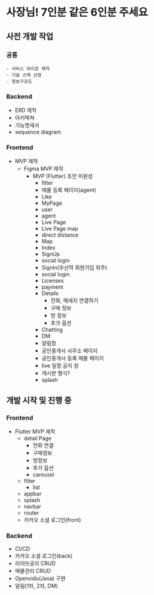 # 사장님! 7인분 같은 6인분 주세요

## 사전 개발 작업


### 공통
    - 서비스 아이콘 제작
    - 기술 스택 선정
    - 정보구조도 

### Backend
- ERD 제작 
- 아키텍쳐
- 기능명세서
- sequence diagram

### Frontend
- MVP 제작
    - Figma MVP 제작
        - MVP (Flutter) 초안 미완성
            - filter
            - 매물 등록 페이지(agent)
            - Like
            - MyPage
            - user
            - agent
            - Live Page
            - Live Page map
            - direct distance
            - Map
            - Index
            - SignUp
            - social login
            - SignIn(우선적 회원가입 위주)
            - social login
            - Licenses
            - payment
            - Details
                - 전화, 메세지 연결하기
                - 구매 정보
                - 방 정보
                - 추가 옵션
            - Chatting
            - DM
            - 알림창
            - 공인중개사 사무소 페이지
            - 공인중개사 등록 매물 페이지
            - live 일정 공지 창
            - 게시판 형식?
            - splash


## 개발 시작 및 진행 중

### Frontend
- Flutter MVP 제작
    - detail Page
        - 전화 연결
        - 구매정보
        - 방정보
        - 추가 옵션
        - carousel
    - filter
        - list
    - appbar
    - splash
    - navbar
    - router
    - 카카오 소셜 로그인(front)

### Backend
- CI/CD
- 카카오 소셜 로그인(back)
- 라이브공지 CRUD
- 매물관리 CRUD
- Openvidu(Java) 구현
- 알림(1차, 2차, DM)
